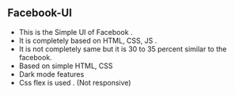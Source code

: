 ## Facebook-UI
- This is the Simple UI of Facebook .
- It is completely based on HTML, CSS, JS .
- It is not completely same but it is 30 to 35 percent similar to the facebook.
- Based on simple HTML, CSS
- Dark mode features
- Css flex is used . (Not responsive)

